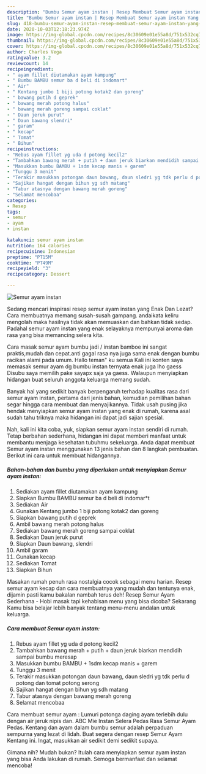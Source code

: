 ```yaml
---
description: "Bumbu Semur ayam instan | Resep Membuat Semur ayam instan Yang Bikin Ngiler"
title: "Bumbu Semur ayam instan | Resep Membuat Semur ayam instan Yang Bikin Ngiler"
slug: 418-bumbu-semur-ayam-instan-resep-membuat-semur-ayam-instan-yang-bikin-ngiler
date: 2020-10-03T12:18:23.974Z
image: https://img-global.cpcdn.com/recipes/8c30609e01e55a8d/751x532cq70/semur-ayam-instan-foto-resep-utama.jpg
thumbnail: https://img-global.cpcdn.com/recipes/8c30609e01e55a8d/751x532cq70/semur-ayam-instan-foto-resep-utama.jpg
cover: https://img-global.cpcdn.com/recipes/8c30609e01e55a8d/751x532cq70/semur-ayam-instan-foto-resep-utama.jpg
author: Charles Vega
ratingvalue: 3.2
reviewcount: 14
recipeingredient:
- " ayam fillet diutamakan ayam kampung"
- " Bumbu BAMBU semur ba d beli di indomart"
- " Air"
- " Kentang jumbo 1 biji potong kotak2 dan goreng"
- " bawang putih d geprek"
- " bawang merah potong halus"
- " bawang merah goreng sampai coklat"
- " Daun jeruk purut"
- " Daun bawang slendri"
- " garam"
- " kecap"
- " Tomat"
- " Bihun"
recipeinstructions:
- "Rebus ayam fillet yg uda d potong kecil2"
- "Tambahkan bawang merah + putih + daun jeruk biarkan mendidih sampai bumbu meresap"
- "Masukkan bumbu BAMBU + 1sdm kecap manis + garem"
- "Tunggu 3 menit"
- "Terakir masukkan potongan daun bawang, daun sledri yg tdk perlu d potong dan tomat potong serong"
- "Sajikan hangat dengan bihun yg sdh matang"
- "Tabur atasnya dengan bawang merah goreng"
- "Selamat mencobaa"
categories:
- Resep
tags:
- semur
- ayam
- instan

katakunci: semur ayam instan 
nutrition: 164 calories
recipecuisine: Indonesian
preptime: "PT15M"
cooktime: "PT49M"
recipeyield: "3"
recipecategory: Dessert

---
```



![Semur ayam instan](https://img-global.cpcdn.com/recipes/8c30609e01e55a8d/751x532cq70/semur-ayam-instan-foto-resep-utama.jpg)

Sedang mencari inspirasi resep semur ayam instan yang Enak Dan Lezat? Cara membuatnya memang susah-susah gampang. andaikata keliru mengolah maka hasilnya tidak akan memuaskan dan bahkan tidak sedap. Padahal semur ayam instan yang enak selayaknya mempunyai aroma dan rasa yang bisa memancing selera kita.

Cara masak semur ayam bumbu jadi / instan bamboe ini sangat praktis,mudah dan cepat.anti gagal rasa nya juga sama enak dengan bumbu racikan alami pada umum. Hallo teman&#34; ku semua Kali ini konten saya memasak semur ayam dg bumbu instan ternyata enak juga lho gaess Disubu saya memilih pake sayapx saja ya gaess. Walaupun menyiapkan hidangan buat seluruh anggota keluarga memang sudah.

Banyak hal yang sedikit banyak berpengaruh terhadap kualitas rasa dari semur ayam instan, pertama dari jenis bahan, kemudian pemilihan bahan segar hingga cara membuat dan menyajikannya. Tidak usah pusing jika hendak menyiapkan semur ayam instan yang enak di rumah, karena asal sudah tahu triknya maka hidangan ini dapat jadi sajian spesial.


Nah, kali ini kita coba, yuk, siapkan semur ayam instan sendiri di rumah. Tetap berbahan sederhana, hidangan ini dapat memberi manfaat untuk membantu menjaga kesehatan tubuhmu sekeluarga. Anda dapat membuat Semur ayam instan menggunakan 13 jenis bahan dan 8 langkah pembuatan. Berikut ini cara untuk membuat hidangannya.

<!--inarticleads1-->

##### Bahan-bahan dan bumbu yang diperlukan untuk menyiapkan Semur ayam instan:

1. Sediakan  ayam fillet diutamakan ayam kampung
1. Siapkan  Bumbu BAMBU semur ba d beli di indomar*t
1. Sediakan  Air
1. Gunakan  Kentang jumbo 1 biji potong kotak2 dan goreng
1. Siapkan  bawang putih d geprek
1. Ambil  bawang merah potong halus
1. Sediakan  bawang merah goreng sampai coklat
1. Sediakan  Daun jeruk purut
1. Siapkan  Daun bawang, slendri
1. Ambil  garam
1. Gunakan  kecap
1. Sediakan  Tomat
1. Siapkan  Bihun


Masakan rumah penuh rasa nostalgia cocok sebagai menu harian. Resep semur ayam kecap dan cara membuatnya yang mudah dan tentunya enak, dijamin pasti kamu bakalan nambah terus deh! Resep Semur Ayam Sederhana - Hobi masak tapi kehabisan menu yang bisa dicoba? Sekarang Kamu bisa belajar lebih banyak tentang menu-menu andalan untuk keluarga. 

<!--inarticleads2-->

##### Cara membuat Semur ayam instan:

1. Rebus ayam fillet yg uda d potong kecil2
1. Tambahkan bawang merah + putih + daun jeruk biarkan mendidih sampai bumbu meresap
1. Masukkan bumbu BAMBU + 1sdm kecap manis + garem
1. Tunggu 3 menit
1. Terakir masukkan potongan daun bawang, daun sledri yg tdk perlu d potong dan tomat potong serong
1. Sajikan hangat dengan bihun yg sdh matang
1. Tabur atasnya dengan bawang merah goreng
1. Selamat mencobaa


Cara membuat semur ayam : Lumuri potonga daging ayam terlebih dulu dengan air jeruk nipis dan. ABC Mie Instan Selera Pedas Rasa Semur Ayam Pedas. Kentang dan ayam dalam bumbu semur adalah perpaduan sempurna yang lezat di lidah. Buat segera dengan resep Semur Ayam Kentang ini. Ingat, masukkan air sedikit demi sedikit supaya. 

Gimana nih? Mudah bukan? Itulah cara menyiapkan semur ayam instan yang bisa Anda lakukan di rumah. Semoga bermanfaat dan selamat mencoba!
